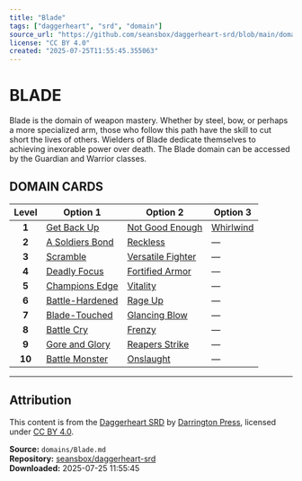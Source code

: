 ```yaml
---
title: "Blade"
tags: ["daggerheart", "srd", "domain"]
source_url: "https://github.com/seansbox/daggerheart-srd/blob/main/domains/Blade.md"
license: "CC BY 4.0"
created: "2025-07-25T11:55:45.355063"
---
```


# BLADE

Blade is the domain of weapon mastery. Whether by steel, bow, or perhaps a more specialized arm, those who follow this path have the skill to cut short the lives of others. Wielders of Blade dedicate themselves to achieving inexorable power over death. The Blade domain can be accessed by the Guardian and Warrior classes.

## DOMAIN CARDS

| **Level** | **Option 1**                                           | **Option 2**                                             | **Option 3**                           |
| :-------: | ------------------------------------------------------ | -------------------------------------------------------- | -------------------------------------- |
|   **1**   | [Get Back Up](../abilities/Get%20Back%20Up.md)         | [Not Good Enough](../abilities/Not%20Good%20Enough.md)   | [Whirlwind](../abilities/Whirlwind.md) |
|   **2**   | [A Soldiers Bond](../abilities/A%20Soldiers%20Bond.md) | [Reckless](../abilities/Reckless.md)                     | —                                      |
|   **3**   | [Scramble](../abilities/Scramble.md)                   | [Versatile Fighter](../abilities/Versatile%20Fighter.md) | —                                      |
|   **4**   | [Deadly Focus](../abilities/Deadly%20Focus.md)         | [Fortified Armor](../abilities/Fortified%20Armor.md)     | —                                      |
|   **5**   | [Champions Edge](../abilities/Champions%20Edge.md)     | [Vitality](../abilities/Vitality.md)                     | —                                      |
|   **6**   | [Battle-Hardened](../abilities/Battle-Hardened.md)     | [Rage Up](../abilities/Rage%20Up.md)                     | —                                      |
|   **7**   | [Blade-Touched](../abilities/Blade-Touched.md)         | [Glancing Blow](../abilities/Glancing%20Blow.md)         | —                                      |
|   **8**   | [Battle Cry](../abilities/Battle%20Cry.md)             | [Frenzy](../abilities/Frenzy.md)                         | —                                      |
|   **9**   | [Gore and Glory](../abilities/Gore%20and%20Glory.md)   | [Reapers Strike](../abilities/Reapers%20Strike.md)       | —                                      |
|  **10**   | [Battle Monster](../abilities/Battle%20Monster.md)     | [Onslaught](../abilities/Onslaught.md)                   | —                                      |

---

## Attribution

This content is from the [Daggerheart SRD](https://github.com/seansbox/daggerheart-srd/blob/main/domains/Blade.md) by [Darrington Press](https://darringtonpress.com/), licensed under [CC BY 4.0](https://creativecommons.org/licenses/by/4.0/).

**Source:** `domains/Blade.md`  
**Repository:** [seansbox/daggerheart-srd](https://github.com/seansbox/daggerheart-srd)  
**Downloaded:** 2025-07-25 11:55:45


